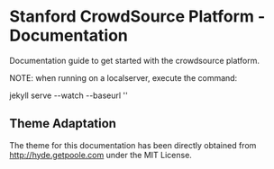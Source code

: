 # Stanford CrowdSource Platform - Documentation

Documentation guide to get started with the crowdsource platform.

NOTE: when running on a localserver, execute the command:

jekyll serve --watch --baseurl ''

## Theme Adaptation

The theme for this documentation has been directly obtained from http://hyde.getpoole.com under the MIT License. 